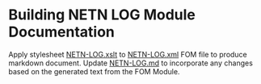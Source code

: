 # Building NETN LOG Module Documentation

Apply stylesheet [NETN-LOG.xslt](NETN-LOG.xslt) to [NETN-LOG.xml](../NETN-LOG.xml) FOM file to produce markdown document.
Update [NETN-LOG.md](../NETN-LOG.md) to incorporate any changes based on the generated text from the FOM Module.